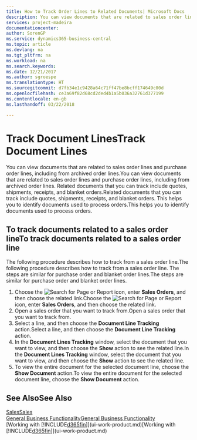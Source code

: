 ```yaml
---
title: How to Track Order Lines to Related Documents| Microsoft Docs
description: You can view documents that are related to sales order lines and purchase order lines, including from archived order lines. Related documents that you can track include quotes, shipments, receipts, and blanket orders. This helps you to identify documents used to process orders.
services: project-madeira
documentationcenter: 
author: SorenGP
ms.service: dynamics365-business-central
ms.topic: article
ms.devlang: na
ms.tgt_pltfrm: na
ms.workload: na
ms.search.keywords: 
ms.date: 12/21/2017
ms.author: sgroespe
ms.translationtype: HT
ms.sourcegitcommit: d7fb34e1c9428a64c71ff47be8bcff174649c00d
ms.openlocfilehash: ce3a69f82d68cd2ded4b1a5b036a32761d377199
ms.contentlocale: en-gb
ms.lasthandoff: 03/22/2018

---
```

# <a name="track-document-lines"></a><span data-ttu-id="4c733-105">Track Document Lines</span><span class="sxs-lookup"><span data-stu-id="4c733-105">Track Document Lines</span></span>
<span data-ttu-id="4c733-106">You can view documents that are related to sales order lines and purchase order lines, including from archived order lines.</span><span class="sxs-lookup"><span data-stu-id="4c733-106">You can view documents that are related to sales order lines and purchase order lines, including from archived order lines.</span></span> <span data-ttu-id="4c733-107">Related documents that you can track include quotes, shipments, receipts, and blanket orders.</span><span class="sxs-lookup"><span data-stu-id="4c733-107">Related documents that you can track include quotes, shipments, receipts, and blanket orders.</span></span> <span data-ttu-id="4c733-108">This helps you to identify documents used to process orders.</span><span class="sxs-lookup"><span data-stu-id="4c733-108">This helps you to identify documents used to process orders.</span></span>  

## <a name="to-track-documents-related-to-a-sales-order-line"></a><span data-ttu-id="4c733-109">To track documents related to a sales order line</span><span class="sxs-lookup"><span data-stu-id="4c733-109">To track documents related to a sales order line</span></span>
<span data-ttu-id="4c733-110">The following procedure describes how to track from a sales order line.</span><span class="sxs-lookup"><span data-stu-id="4c733-110">The following procedure describes how to track from a sales order line.</span></span> <span data-ttu-id="4c733-111">The steps are similar for purchase order and blanket order lines.</span><span class="sxs-lookup"><span data-stu-id="4c733-111">The steps are similar for purchase order and blanket order lines.</span></span>

1.  <span data-ttu-id="4c733-112">Choose the ![Search for Page or Report](media/ui-search/search_small.png "Search for Page or Report icon") icon, enter **Sales Orders**, and then choose the related link.</span><span class="sxs-lookup"><span data-stu-id="4c733-112">Choose the ![Search for Page or Report](media/ui-search/search_small.png "Search for Page or Report icon") icon, enter **Sales Orders**, and then choose the related link.</span></span>  
2.  <span data-ttu-id="4c733-113">Open a sales order that you want to track from.</span><span class="sxs-lookup"><span data-stu-id="4c733-113">Open a sales order that you want to track from.</span></span>  
3.  <span data-ttu-id="4c733-114">Select a line, and then choose the **Document Line Tracking** action.</span><span class="sxs-lookup"><span data-stu-id="4c733-114">Select a line, and then choose the **Document Line Tracking** action.</span></span>
4. <span data-ttu-id="4c733-115">In the **Document Lines Tracking** window, select the document that you want to view, and then choose the **Show** action to see the related line.</span><span class="sxs-lookup"><span data-stu-id="4c733-115">In the **Document Lines Tracking** window, select the document that you want to view, and then choose the **Show** action to see the related line.</span></span>
5. <span data-ttu-id="4c733-116">To view the entire document for the selected document line, choose the **Show Document** action.</span><span class="sxs-lookup"><span data-stu-id="4c733-116">To view the entire document for the selected document line, choose the **Show Document** action.</span></span>

## <a name="see-also"></a><span data-ttu-id="4c733-117">See Also</span><span class="sxs-lookup"><span data-stu-id="4c733-117">See Also</span></span>
[<span data-ttu-id="4c733-118">Sales</span><span class="sxs-lookup"><span data-stu-id="4c733-118">Sales</span></span>](sales-manage-sales.md)  
[<span data-ttu-id="4c733-119">General Business Functionality</span><span class="sxs-lookup"><span data-stu-id="4c733-119">General Business Functionality</span></span>](ui-across-business-areas.md)  
<span data-ttu-id="4c733-120">[Working with [!INCLUDE[d365fin](includes/d365fin_md.md)]](ui-work-product.md)</span><span class="sxs-lookup"><span data-stu-id="4c733-120">[Working with [!INCLUDE[d365fin](includes/d365fin_md.md)]](ui-work-product.md)</span></span>

